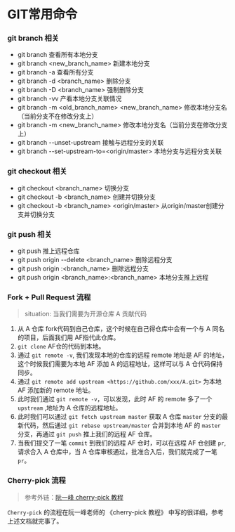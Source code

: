 # GIT常用命令

### git branch 相关

* git branch    查看所有本地分支
* git branch <new_branch_name>    新建本地分支
* git branch -a   查看所有分支
* git branch -d <branch_name>   删除分支
* git branch -D <branch_name>   强制删除分支
* git branch -vv  产看本地分支关联情况
* git branch -m <old_branch_name> <new_branch_name>   修改本地分支名（当前分支不在修改分支上）
* git branch -m <new_branch_name>   修改本地分支名（当前分支在修改分支上）
* git branch --unset-upstream   接触与远程分支的关联
* git branch --set-upstream-to=<origin/master>    本地分支与远程分支关联

### git checkout 相关

* git checkout <branch_name>  切换分支
* git checkout -b <branch_name>   创建并切换分支
* git checkout -b <branch_name> <origin/master>   从origin/master创建分支并切换分支

### git push 相关

* git push    推上远程仓库
* git push origin --delete <branch_name>    删除远程分支
* git push origin :<branch_name>    删除远程分支
* git push origin <branch_name>:<branch_name> 本地分支推上远程

### Fork + Pull Request 流程

> situation: 当我们需要为开源仓库 A 贡献代码

1. 从 A 仓库 fork代码到自己仓库，这个时候在自己得仓库中会有一个与 A 同名的项目，后面我们用 AF指代此仓库。
2. `git clone` AF仓的代码到本地。
3. 通过 `git remote -v`, 我们发现本地的仓库的远程 remote 地址是 AF 的地址，这个时候我们需要为本地 AF 添加 A 的远程地址，这样可以与 A 仓代码保持同步。
4. 通过 `git remote add upstream <https://github.com/xxx/A.git>` 为本地 AF 添加新的 remote 地址。
5. 此时我们通过 `git remote -v`，可以发现，此时 AF 的 remote 多了一个 `upstream` ,地址为 A 仓库的远程地址。
6. 此时我们可以通过 `git fetch upstream master` 获取 A 仓库 `master` 分支的最新代码，然后通过 `git rebase upstream/master` 合并到本地 AF 的 `master` 分支，再通过 `git push` 推上我们的远程 AF 仓库。
7. 当我们提交了一笔 `commit` 到我们的远程 AF 仓时，可以在远程 AF 仓创建 `pr`,请求合入 A 仓库中，当 A 仓库审核通过，批准合入后，我们就完成了一笔 `pr`。

### Cherry-pick 流程

> 参考外链：[阮一峰 cherry-pick 教程](http://www.ruanyifeng.com/blog/2020/04/git-cherry-pick.html)

`Cherry-pick` 的流程在阮一峰老师的 《cherry-pick 教程》 中写的很详细，参考上述文档就完事了。